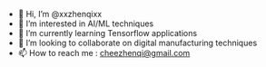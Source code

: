 - 👋 Hi, I’m @xxzhenqixx
- 👀 I’m interested in AI/ML techniques
- 🌱 I’m currently learning Tensorflow applications
- 💞️ I’m looking to collaborate on digital manufacturing techniques
- 📫 How to reach me : cheezhenqi@gmail.com

<!---
xxzhenqixx/xxzhenqixx is a ✨ special ✨ repository because its `README.md` (this file) appears on your GitHub profile.
You can click the Preview link to take a look at your changes.
--->
